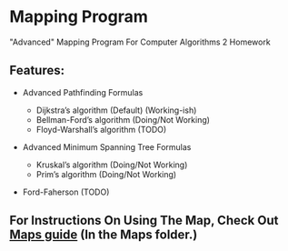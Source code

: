 # Mapping Program
"Advanced" Mapping Program For Computer Algorithms 2 Homework

## Features:
- Advanced Pathfinding Formulas
  - Dijkstra’s algorithm (Default) (Working-ish)
  - Bellman-Ford’s algorithm (Doing/Not Working)
  - Floyd-Warshall’s algorithm (TODO)

- Advanced Minimum Spanning Tree Formulas
  - Kruskal’s algorithm (Doing/Not Working)
  - Prim’s algorithm (Doing/Not Working)
  
- Ford-Faherson (TODO)

## For Instructions On Using The Map, Check Out [Maps guide](Maps/README.md) (In the Maps folder.)
